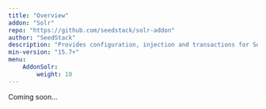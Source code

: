 ```yaml
---
title: "Overview"
addon: "Solr"
repo: "https://github.com/seedstack/solr-addon"
author: "SeedStack"
description: "Provides configuration, injection and transactions for Solr."
min-version: "15.7+"
menu:
    AddonSolr:
        weight: 10
---
```


Coming soon...